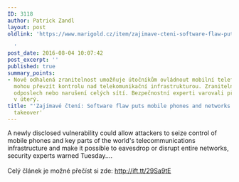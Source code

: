 ```yaml
---
ID: 3118
author: Patrick Zandl
layout: post
oldlink: 'https://www.marigold.cz/item/zajimave-cteni-software-flaw-puts-mobile-phones-and-networks-at-risk-of-complete-takeover

  '
post_date: 2016-08-04 10:07:42
post_excerpt: ''
published: true
summary_points:
- Nově odhalená zranitelnost umožňuje útočníkům ovládnout mobilní telefony. Útočníci
  mohou převzít kontrolu nad telekomunikační infrastrukturou. Zranitelnost umožňuje
  odposlech nebo narušení celých sítí. Bezpečnostní experti varovali před touto hrozbou
  v úterý.
title: "'Zajímavé čtení: Software flaw puts mobile phones and networks at risk of complete"
  takeover'
---
```


A newly disclosed vulnerability could allow attackers to seize control of mobile phones and key parts of the world's telecommunications infrastructure and make it possible to eavesdrop or disrupt entire networks, security experts warned Tuesday....<br><br>
Celý článek je možné přečíst si zde: <a href="http://ift.tt/29Sa9tE" target="_blank">http://ift.tt/29Sa9tE</a>